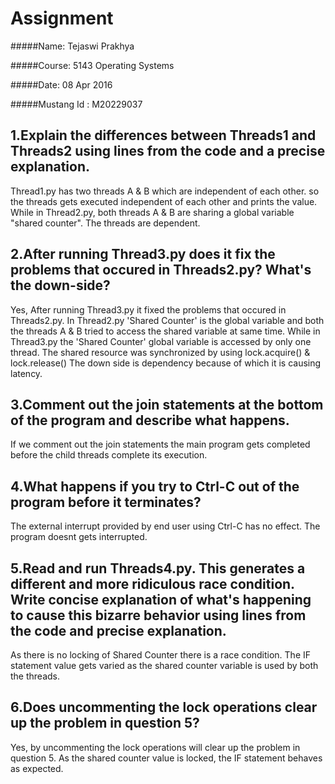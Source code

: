 # Assignment

#####Name: Tejaswi Prakhya

#####Course: 5143 Operating Systems

#####Date: 08 Apr 2016

#####Mustang Id : M20229037

## 1.Explain the differences between Threads1 and Threads2 using lines from the code and a precise explanation.

Thread1.py has two threads A & B which are independent of each other. so the threads gets executed independent of each other and prints the value.
While in Thread2.py, both threads A & B are sharing a global variable "shared counter". The threads are dependent.


## 2.After running Thread3.py does it fix the problems that occured in Threads2.py? What's the down-side?

Yes, After running Thread3.py it fixed the problems that occured in Threads2.py.
In Thread2.py 'Shared Counter' is the global variable and both the threads A & B tried to access the shared variable at same time.
While in Thread3.py the 'Shared Counter' global variable is accessed by only one thread. The shared resource was synchronized by using lock.acquire() & lock.release()
The down side is dependency because of which it is causing latency.

## 3.Comment out the join statements at the bottom of the program and describe what happens.

If we comment out the join statements the main program gets completed before the child threads complete its execution.

## 4.What happens if you try to Ctrl-C out of the program before it terminates?

The external interrupt provided by end user using Ctrl-C has no effect. The program doesnt gets interrupted.

## 5.Read and run Threads4.py. This generates a different and more ridiculous race condition. Write concise explanation of what's happening to cause this bizarre behavior using lines from the code and precise explanation.

As there is no locking of Shared Counter there is a race condition. The IF statement value gets varied as the shared counter variable is used by both the threads.

## 6.Does uncommenting the lock operations clear up the problem in question 5?
Yes, by uncommenting the lock operations will clear up the problem in question 5.
As the shared counter value is locked, the IF statement behaves as expected.
